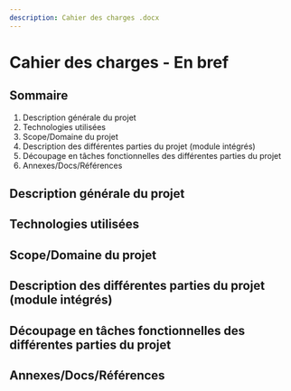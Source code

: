 ```yaml
---
description: Cahier des charges .docx
---
```


# Cahier des charges - En bref

## Sommaire

1. Description générale du projet
2. Technologies utilisées
3. Scope/Domaine du projet
4. Description des différentes parties du projet \(module intégrés\)
5. Découpage en tâches fonctionnelles des différentes parties du projet
6. Annexes/Docs/Références

## Description générale du projet

## Technologies utilisées

## Scope/Domaine du projet

## Description des différentes parties du projet \(module intégrés\)

## Découpage en tâches fonctionnelles des différentes parties du projet

## Annexes/Docs/Références

